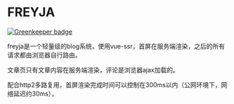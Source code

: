 # FREYJA

[![Greenkeeper badge](https://badges.greenkeeper.io/bangbang93/freyja.svg)](https://greenkeeper.io/)

freyja是一个轻量级的blog系统，使用vue-ssr，首屏在服务端渲染，之后的所有请求都由浏览器自行路由。

文章页只有文章内容在服务端渲染，评论是浏览器ajax加载的。

配合http2多路复用，首屏渲染完成时间可以控制在300ms以内（公网环境下，网络延迟约30ms），